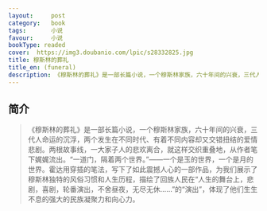 ```yaml
---
layout:     post
category:   book
tags:       小说
favour:     小说
bookType: readed
cover:  https://img3.doubanio.com/lpic/s28332825.jpg
title: 穆斯林的葬礼
title_en: (funeral)
description: 《穆斯林的葬礼》是一部长篇小说，一个穆斯林家族，六十年间的兴衰，三代人命运的沉浮，两个发生在不同时代、有着不同内容却又交错扭结的爱情悲剧。
---
```


## 简介
> 《穆斯林的葬礼》是一部长篇小说，一个穆斯林家族，六十年间的兴衰，三代人命运的沉浮，两个发生在不同时代、有着不同内容却又交错扭结的爱情悲剧。两根故事线，一大家子人的悲欢离合，就这样交织重叠地，从作者笔下娓娓流出。“一道门，隔着两个世界。”——一个是玉的世界，一个是月的世界。霍达用穿插的笔法，写下了如此震撼人心的一部作品，为我们展示了穆斯林独特的风俗习惯和人生历程，描绘了回族人民在“人生的舞台上，悲剧，喜剧，轮番演出，不舍昼夜，无尽无休……”的“演出”，体现了他们生生不息的强大的民族凝聚力和向心力。